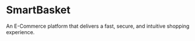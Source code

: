 # SmartBasket
An E-Commerce platform that delivers a fast, secure, and intuitive shopping experience.

